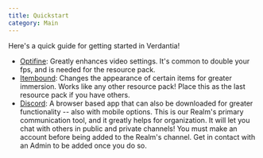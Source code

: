 ```yaml
---
title: Quickstart
category: Main
---
```


Here's a quick guide for getting started in Verdantia!

- [Optifine](https://optifine.net/downloads): Greatly enhances video settings. It's common to double your fps, and is needed for the resource pack.
- [Itembound](https://mods.curse.com/texture-packs/minecraft/252691-itembound-16x): Changes the appearance of certain items for greater immersion. Works like any other resource pack! Place this as the last resource pack if you have others.
- [Discord](https://discordapp.com/): A browser based app that can also be downloaded for greater functionality -- also with mobile options. This is our Realm's primary communication tool, and it greatly helps for organization. It will let you chat with others in public and private channels! You must make an account before being added to the Realm's channel. Get in contact with an Admin to be added once you do so.
